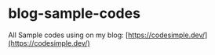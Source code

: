 # blog-sample-codes
All Sample codes using on my blog: [https://codesimple.dev/](https://codesimple.dev/)
